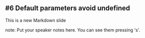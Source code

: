 ##  #6 Default parameters avoid undefined

This is a new Markdown slide

note:
    Put your speaker notes here.
    You can see them pressing 's'.
